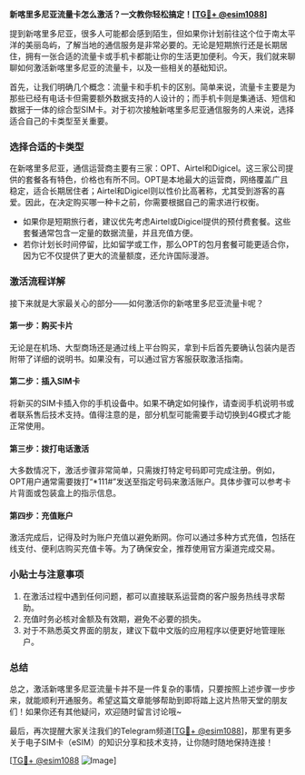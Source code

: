 **新喀里多尼亚流量卡怎么激活？一文教你轻松搞定！[[TG💪+ @esim1088](https://t.me/s/esim1088)]**

提到新喀里多尼亚，很多人可能都会感到陌生，但如果你计划前往这个位于南太平洋的美丽岛屿，了解当地的通信服务是非常必要的。无论是短期旅行还是长期居住，拥有一张合适的流量卡或手机卡都能让你的生活更加便利。今天，我们就来聊聊如何激活新喀里多尼亚的流量卡，以及一些相关的基础知识。

首先，让我们明确几个概念：流量卡和手机卡的区别。简单来说，流量卡主要是为那些已经有电话卡但需要额外数据支持的人设计的；而手机卡则是集通话、短信和数据于一体的综合型SIM卡。对于初次接触新喀里多尼亚通信服务的人来说，选择适合自己的卡类型至关重要。

### **选择合适的卡类型**
在新喀里多尼亚，通信运营商主要有三家：OPT、Airtel和Digicel。这三家公司提供的套餐各有特色，价格也有所不同。OPT是本地最大的运营商，网络覆盖广且稳定，适合长期居住者；Airtel和Digicel则以性价比高著称，尤其受到游客的喜爱。因此，在决定购买哪一种卡之前，你需要根据自己的需求进行权衡。

- 如果你是短期旅行者，建议优先考虑Airtel或Digicel提供的预付费套餐。这些套餐通常包含一定量的数据流量，并且充值方便。
- 若你计划长时间停留，比如留学或工作，那么OPT的包月套餐可能更适合你，因为它不仅提供了更大的流量额度，还允许国际漫游。

### **激活流程详解**
接下来就是大家最关心的部分——如何激活你的新喀里多尼亚流量卡呢？

#### **第一步：购买卡片**
无论是在机场、大型商场还是通过线上平台购买，拿到卡后首先要确认包装内是否附带了详细的说明书。如果没有，可以通过官方客服获取激活指南。

#### **第二步：插入SIM卡**
将新买的SIM卡插入你的手机设备中。如果不确定如何操作，请查阅手机说明书或者联系售后技术支持。值得注意的是，部分机型可能需要手动切换到4G模式才能正常使用。

#### **第三步：拨打电话激活**
大多数情况下，激活步骤非常简单，只需拨打特定号码即可完成注册。例如，OPT用户通常需要拨打“*111#”发送至指定号码来激活账户。具体步骤可以参考卡片背面或包装盒上的指示信息。

#### **第四步：充值账户**
激活完成后，记得及时为账户充值以避免断网。你可以通过多种方式充值，包括在线支付、便利店购买充值卡等。为了确保安全，推荐使用官方渠道完成交易。

### **小贴士与注意事项**
1. 在激活过程中遇到任何问题，都可以直接联系运营商的客户服务热线寻求帮助。
2. 充值时务必核对金额及有效期，避免不必要的损失。
3. 对于不熟悉英文界面的朋友，建议下载中文版的应用程序以便更好地管理账户。

### **总结**
总之，激活新喀里多尼亚流量卡并不是一件复杂的事情，只要按照上述步骤一步步来，就能顺利开通服务。希望这篇文章能够帮助到即将踏上这片热带天堂的朋友们！如果你还有其他疑问，欢迎随时留言讨论哦~

最后，再次提醒大家关注我们的Telegram频道[[TG💪+ @esim1088](https://t.me/s/esim1088)]，那里有更多关于电子SIM卡（eSIM）的知识分享和技术支持，让你随时随地保持连接！

[[TG💪+ @esim1088](https://t.me/s/esim1088) ![Image](https://i.postimg.cc/4NQfJmqS/Snipaste-2025-05-13-00-14-12.png)]